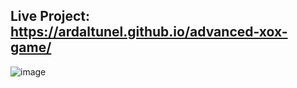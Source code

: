 ## Live Project: https://ardaltunel.github.io/advanced-xox-game/

![image](https://github.com/ardaltunel/advanced-xox-game/assets/35379428/25ac4152-c7fe-413f-ab2c-b607192caf1f)
